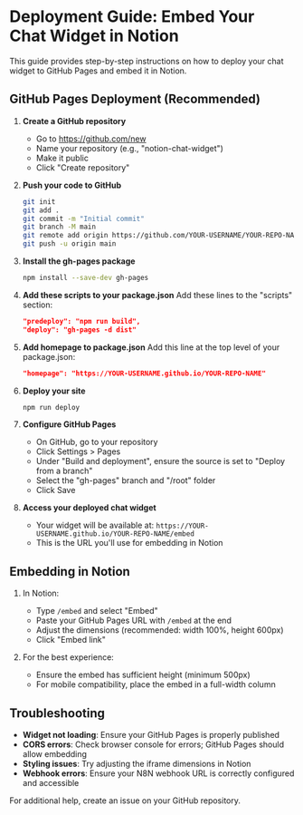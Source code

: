 
# Deployment Guide: Embed Your Chat Widget in Notion

This guide provides step-by-step instructions on how to deploy your chat widget to GitHub Pages and embed it in Notion.

## GitHub Pages Deployment (Recommended)

1. **Create a GitHub repository**
   - Go to https://github.com/new
   - Name your repository (e.g., "notion-chat-widget")
   - Make it public
   - Click "Create repository"

2. **Push your code to GitHub**
   ```bash
   git init
   git add .
   git commit -m "Initial commit"
   git branch -M main
   git remote add origin https://github.com/YOUR-USERNAME/YOUR-REPO-NAME.git
   git push -u origin main
   ```

3. **Install the gh-pages package**
   ```bash
   npm install --save-dev gh-pages
   ```

4. **Add these scripts to your package.json**
   Add these lines to the "scripts" section:
   ```json
   "predeploy": "npm run build",
   "deploy": "gh-pages -d dist"
   ```

5. **Add homepage to package.json**
   Add this line at the top level of your package.json:
   ```json
   "homepage": "https://YOUR-USERNAME.github.io/YOUR-REPO-NAME"
   ```

6. **Deploy your site**
   ```bash
   npm run deploy
   ```

7. **Configure GitHub Pages**
   - On GitHub, go to your repository
   - Click Settings > Pages
   - Under "Build and deployment", ensure the source is set to "Deploy from a branch"
   - Select the "gh-pages" branch and "/root" folder
   - Click Save

8. **Access your deployed chat widget**
   - Your widget will be available at: `https://YOUR-USERNAME.github.io/YOUR-REPO-NAME/embed`
   - This is the URL you'll use for embedding in Notion

## Embedding in Notion

1. In Notion:
   - Type `/embed` and select "Embed"
   - Paste your GitHub Pages URL with `/embed` at the end
   - Adjust the dimensions (recommended: width 100%, height 600px)
   - Click "Embed link"

2. For the best experience:
   - Ensure the embed has sufficient height (minimum 500px)
   - For mobile compatibility, place the embed in a full-width column

## Troubleshooting

- **Widget not loading**: Ensure your GitHub Pages is properly published
- **CORS errors**: Check browser console for errors; GitHub Pages should allow embedding
- **Styling issues**: Try adjusting the iframe dimensions in Notion
- **Webhook errors**: Ensure your N8N webhook URL is correctly configured and accessible

For additional help, create an issue on your GitHub repository.
